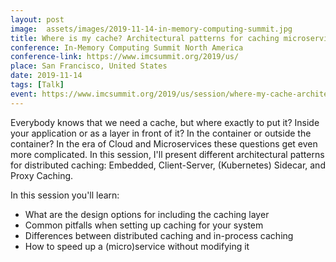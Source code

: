 ```yaml
---
layout: post
image:  assets/images/2019-11-14-in-memory-computing-summit.jpg
title: Where is my cache? Architectural patterns for caching microservices by example
conference: In-Memory Computing Summit North America
conference-link: https://www.imcsummit.org/2019/us/
place: San Francisco, United States
date: 2019-11-14
tags: [Talk]
event: https://www.imcsummit.org/2019/us/session/where-my-cache-architectural-patterns-caching-microservices-example
---
```


Everybody knows that we need a cache, but where exactly to put it? Inside your application or as a layer in front of it? In the container or outside the container? In the era of Cloud and Microservices these questions get even more complicated. In this session, I'll present different architectural patterns for distributed caching: Embedded, Client-Server, (Kubernetes) Sidecar, and Proxy Caching.

In this session you'll learn:
- What are the design options for including the caching layer
- Common pitfalls when setting up caching for your system
- Differences between distributed caching and in-process caching
- How to speed up a (micro)service without modifying it